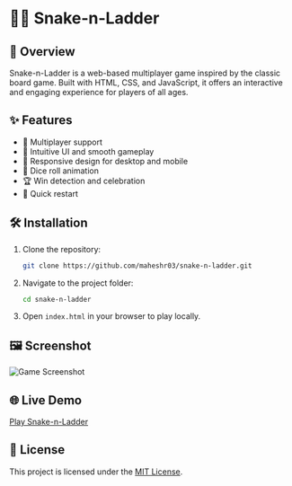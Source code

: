 

# 🐍🎲 Snake-n-Ladder

## 🚀 Overview

Snake-n-Ladder is a web-based multiplayer game inspired by the classic board game. Built with HTML, CSS, and JavaScript, it offers an interactive and engaging experience for players of all ages.

## ✨ Features
- 👥 Multiplayer support
- 🎨 Intuitive UI and smooth gameplay
- 📱 Responsive design for desktop and mobile
- 🎲 Dice roll animation
- 🏆 Win detection and celebration
- 🔄 Quick restart

## 🛠️ Installation
1. Clone the repository:
   ```sh
   git clone https://github.com/maheshr03/snake-n-ladder.git
   ```
2. Navigate to the project folder:
   ```sh
   cd snake-n-ladder
   ```
3. Open `index.html` in your browser to play locally.

## 🖼️ Screenshot
![Game Screenshot](https://github.com/user-attachments/assets/0ccc7831-0d46-4d1c-b46f-6d0b3611f2d7)

## 🌐 Live Demo
[Play Snake-n-Ladder](https://maheshr03.github.io/snake-n-ladder/)

## 📄 License
This project is licensed under the [MIT License](./LICENSE).
